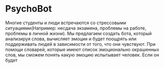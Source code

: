 # PsychoBot
Многие студенты и люди встречаются со стрессовыми ситуациями(Например: несдача экзамена, проблемы на работе, проблемы в личной жизни). Мы предлагаем создать бота, который анализируя слова, вычисляет эмоции и будет поощрять или поддерживать людей в зависимости от того, что они чувствуют. При помощи словарей, которые имеют список эмоционально окрашенных слов, мы сможем понять какую эмоцию испытывает человек. Если он будет
